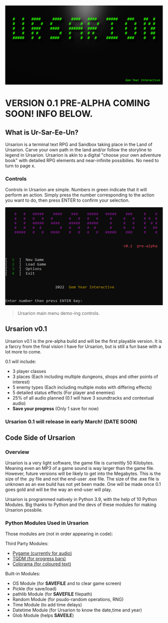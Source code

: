 ![Ursarion](https://github.com/GemYearInteractive/Ursarion/blob/main/Images/base_github.png?raw=true)

# VERSION 0.1 PRE-ALPHA COMING SOON! INFO BELOW.

## What is Ur-Sar-Ee-Un?
Ursarion is a terminal text RPG and Sandbox taking place in the Land of Ursarion. Carve your own path in the land and/or follow the storyline to legend in Ursarion. Ursarion is akin to a digital "choose your own adventure book" with detailed RPG elements and near-infinite possibilies. No need to turn to page x. 


### Controls
Controls in Ursarion are simple. Numbers in green indicate that it will perform an action. Simply press the number corresponding to the action you want to do, then press ENTER to confirm your selection.

![](https://github.com/GemYearInteractive/Ursarion/blob/main/Images/image_2022-01-25_142300.png?raw=true)
>Ursarion main menu demo-ing controls.

## Ursarion v0.1
Ursarion v0.1 is the pre-alpha build and will be the first playable version. It is a farcry from the final vision I have for Ursarion, but is still a fun base with a lot more to come. 

0.1 will include:

- 3 player classes
- 3 places (Each including multiple dungeons, shops and other points of interest)
- 5 enemy types (Each including multiple mobs with differing effects)
- 5 detailed status effects (For player and enemies)
- 25% of all audio planned (0.1 will have 3 soundtracks and contextual audio)
- **Save your progress** (Only 1 save for now)

### Ursarion 0.1 will release in early March! (DATE SOON)

## Code Side of Ursarion

### Overview
Ursarion is a very light software, the game file is currenltly 50 Kilobytes. Meaning even an MP3 of a game sound is way larger than the game file. However, future versions will be likely to get into the Megabytes. This is the size of the .py file and not the end-user .exe file. The size of the .exe file is unknown as an exe build has not yet been made. One will be made once 0.1 goes gold and will be the way an end-user will play.

Ursarion is programmed natively in Python 3.9, with the help of 10 Python Modules. 
Big thanks to Python and the devs of these modules for making Ursarion possbile.

### Python Modules Used in Ursarion


Those modules are (not in order appearing in code):

Third Party Modules:
- [Pygame (currently for audio)](https://github.com/pygame/pygame)
- [TQDM (for progress bars)](https://github.com/tqdm/tqdm)
- [Colorama (for coloured text)](https://github.com/tartley/colorama)

Built-in Modules:
- OS Module (for **SAVEFILE** and to clear game screen)
- Pickle (for save/load)
- pathlib Module (for **SAVEFILE** filepath)
- Random Module (for psudo-random operations, RNG)
- Time Module (to add time delays)
- Datetime Module (for Ursarion to know the date,time and year)
- Glob Module (helps **SAVEILE**)
